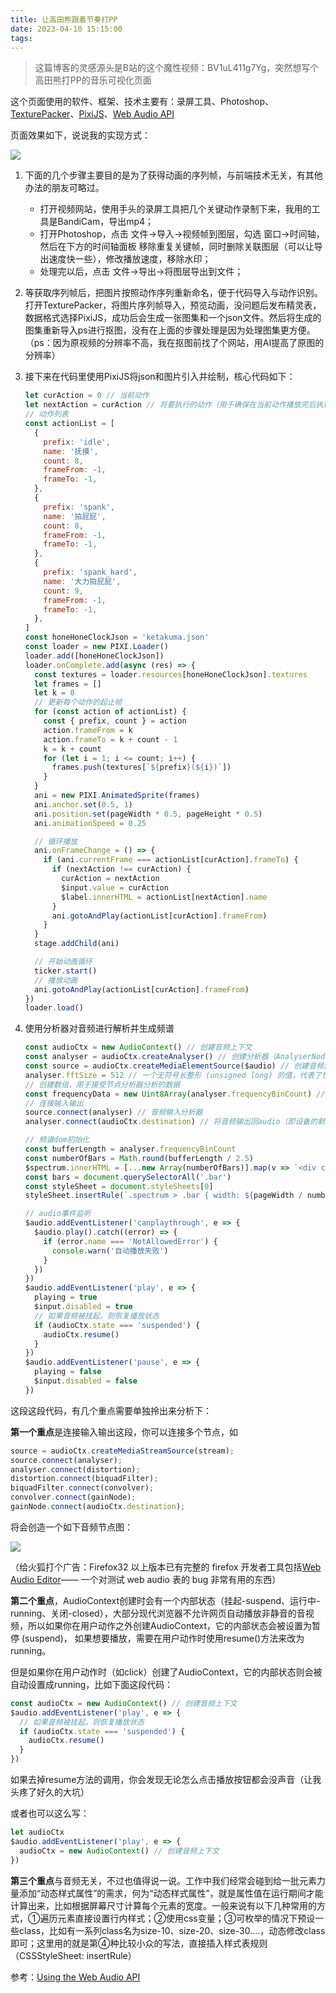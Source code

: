 ```yaml
---
title: 让高田熊跟着节奏打PP
date: 2023-04-10 15:15:00
tags:
---
```


> 这篇博客的灵感源头是B站的这个魔性视频：BV1uL411g7Yg，突然想写个高田熊打PP的音乐可视化页面

这个页面使用的软件、框架、技术主要有：录屏工具、Photoshop、[TexturePacker](https://www.codeandweb.com/texturepacker)、[PixiJS](https://pixijs.com/)、[Web Audio API](https://developer.mozilla.org/en-US/docs/Web/API/Web_Audio_API/Best_practices)

页面效果如下，说说我的实现方式：

![](https://oscimg.oschina.net/oscnet/up-e86639d925b22a627b51624511b3a547a27.gif)
<!-- more -->
1. 下面的几个步骤主要目的是为了获得动画的序列帧，与前端技术无关，有其他办法的朋友可略过。
   - 打开视频网站，使用手头的录屏工具把几个关键动作录制下来，我用的工具是BandiCam，导出mp4；
   - 打开Photoshop，点击 文件->导入->视频帧到图层，勾选 窗口->时间轴，然后在下方的时间轴面板 移除重复关键帧，同时删除关联图层（可以让导出速度快一些），修改播放速度，移除水印；
   - 处理完以后，点击 文件->导出->将图层导出到文件；
2. 等获取序列帧后，把图片按照动作序列重新命名，便于代码导入与动作识别。打开TexturePacker，将图片序列帧导入，预览动画，没问题后发布精灵表，数据格式选择PixiJS，成功后会生成一张图集和一个json文件。然后将生成的图集重新导入ps进行抠图，没有在上面的步骤处理是因为处理图集更方便。（ps：因为原视频的分辨率不高，我在抠图前找了个网站，用AI提高了原图的分辨率）
3. 接下来在代码里使用PixiJS将json和图片引入并绘制，核心代码如下：

   ```javascript
   let curAction = 0 // 当前动作
   let nextAction = curAction // 将要执行的动作（用于确保在当前动作播放完后执行）
   // 动作列表
   const actionList = [
     {
       prefix: 'idle',
       name: '抚摸',
       count: 8,
       frameFrom: -1,
       frameTo: -1,
     },
     {
       prefix: 'spank',
       name: '拍屁屁',
       count: 8,
       frameFrom: -1,
       frameTo: -1,
     },
     {
       prefix: 'spank_hard',
       name: '大力拍屁屁',
       count: 9,
       frameFrom: -1,
       frameTo: -1,
     },
   ]
   const honeHoneClockJson = 'ketakuma.json'
   const loader = new PIXI.Loader()
   loader.add([honeHoneClockJson])
   loader.onComplete.add(async (res) => {
     const textures = loader.resources[honeHoneClockJson].textures
     let frames = []
     let k = 0
     // 更新每个动作的起止帧
     for (const action of actionList) {
       const { prefix, count } = action
       action.frameFrom = k
       action.frameTo = k + count - 1
       k = k + count
       for (let i = 1; i <= count; i++) {
         frames.push(textures[`${prefix}(${i})`])
       }
     }
     ani = new PIXI.AnimatedSprite(frames)
     ani.anchor.set(0.5, 1)
     ani.position.set(pageWidth * 0.5, pageHeight * 0.5)
     ani.animationSpeed = 0.25
   
     // 循环播放
     ani.onFrameChange = () => {
       if (ani.currentFrame === actionList[curAction].frameTo) {
         if (nextAction !== curAction) {
           curAction = nextAction
           $input.value = curAction
           $label.innerHTML = actionList[nextAction].name
         }
         ani.gotoAndPlay(actionList[curAction].frameFrom)
       }
     }
     stage.addChild(ani)
   
     // 开始动画循环
     ticker.start()
     // 播放动画
     ani.gotoAndPlay(actionList[curAction].frameFrom)
   })
   loader.load()
   ```

4. 使用分析器对音频进行解析并生成频谱
   ```javascript
   const audioCtx = new AudioContext() // 创建音频上下文
   const analyser = audioCtx.createAnalyser() // 创建分析器（AnalyserNode）节点
   const source = audioCtx.createMediaElementSource($audio) // 创建音频源节点
   analyser.fftSize = 512 // 一个无符号长整形 (unsigned long) 的值，代表了快速傅里叶变换(分析器)的窗口大小
   // 创建数组，用于接受节点分析器分析的数据
   const frequencyData = new Uint8Array(analyser.frequencyBinCount) // 这里并不是声明一个普通数组，而是需要声明一个无符号的八位整数，刚好是一个字节。并且数组长度需要刚好等于频谱图横坐标长度
   // 连接输入输出
   source.connect(analyser) // 音频输入分析器
   analyser.connect(audioCtx.destination) // 将音频输出回audio（即设备的默认输出）
   
   // 频谱dom初始化
   const bufferLength = analyser.frequencyBinCount
   const numberOfBars = Math.round(bufferLength / 2.5)
   $spectrum.innerHTML = [...new Array(numberOfBars)].map(v => `<div class="bar"></div>`).join('')
   const bars = document.querySelectorAll('.bar')
   const styleSheet = document.styleSheets[0]
   styleSheet.insertRule(`.spectrum > .bar { width: ${pageWidth / numberOfBars * 0.6}px }`, styleSheet.cssRules.length)
   
   // audio事件监听
   $audio.addEventListener('canplaythrough', e => {
     $audio.play().catch((error) => {
       if (error.name === 'NotAllowedError') {
         console.warn('自动播放失败')
       }
     })
   })
   $audio.addEventListener('play', e => {
     playing = true
     $input.disabled = true
     // 如果音频被挂起，则恢复播放状态
     if (audioCtx.state === 'suspended') {
       audioCtx.resume()
     }
   })
   $audio.addEventListener('pause', e => {
     playing = false
     $input.disabled = false
   })
   ```

这段这段代码，有几个重点需要单独拎出来分析下：

**第一个重点**是连接输入输出这段，你可以连接多个节点，如
```javascript
source = audioCtx.createMediaStreamSource(stream);
source.connect(analyser);
analyser.connect(distortion);
distortion.connect(biquadFilter);
biquadFilter.connect(convolver);
convolver.connect(gainNode);
gainNode.connect(audioCtx.destination);
```

将会创造一个如下音频节点图：

![](https://oscimg.oschina.net/oscnet/up-009c817405123c71d8e77c79c53792a1456.png)

（给火狐打个广告：Firefox32 以上版本已有完整的 firefox 开发者工具包括[Web Audio Editor](https://firefox-source-docs.mozilla.org/devtools-user/web_audio_editor/index.html)—— 一个对测试 web audio 表的 bug 非常有用的东西）

**第二个重点**，AudioContext创建时会有一个内部状态（挂起-suspend、运行中-running、关闭-closed），大部分现代浏览器不允许网页自动播放非静音的音视频，所以如果你在用户动作之外创建AudioContext，它的内部状态会被设置为暂停 (suspend)， 如果想要播放，需要在用户动作时使用resume()方法来改为running。

但是如果你在用户动作时（如click）创建了AudioContext，它的内部状态则会被自动设置成running，比如下面这段代码：

```javascript
const audioCtx = new AudioContext() // 创建音频上下文
$audio.addEventListener('play', e => {
  // 如果音频被挂起，则恢复播放状态
  if (audioCtx.state === 'suspended') {
    audioCtx.resume()
  }
})
```

如果去掉resume方法的调用，你会发现无论怎么点击播放按钮都会没声音（让我头疼了好久的大坑）

或者也可以这么写：

```javascript
let audioCtx
$audio.addEventListener('play', e => {
  audioCtx = new AudioContext() // 创建音频上下文
})
```

**第三个重点**与音频无关，不过也值得说一说。工作中我们经常会碰到给一批元素力量添加“动态样式属性”的需求，何为“动态样式属性”，就是属性值在运行期间才能计算出来，比如根据屏幕尺寸计算每个元素的宽度。一般来说有以下几种常用的方式，①遍历元素直接设置行内样式；②使用css变量；③可枚举的情况下预设一些class，比如有一系列class名为size-10、size-20、size-30....，动态修改class即可；这里用的就是第④种比较小众的写法，直接插入样式表规则（CSSStyleSheet: insertRule）

参考：[Using the Web Audio API](https://developer.mozilla.org/en-US/docs/Web/API/Web_Audio_API/Using_Web_Audio_API)